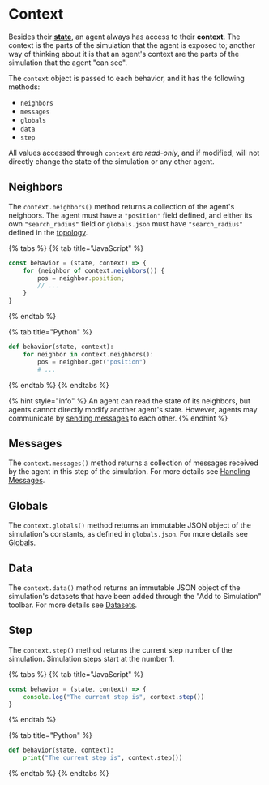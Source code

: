 # Context

Besides their [**state**](state.md), an agent always has access to their **context**. The context is the parts of the simulation that the agent is exposed to; another way of thinking about it is that an agent's context are the parts of the simulation that the agent "can see".

The `context` object is passed to each behavior, and it has the following methods:

* `neighbors`
* `messages`
* `globals`
* `data`
* `step`

All values accessed through `context` are _read-only_, and if modified, will not directly change the state of the simulation or any other agent.

## Neighbors

The `context.neighbors()` method returns a collection of the agent's neighbors. The agent must have a `"position"` field defined, and either its own `"search_radius"` field or `globals.json` must have `"search_radius"` defined in the [topology](../configuration/topology/README.md).

{% tabs %}
{% tab title="JavaScript" %}
```javascript
const behavior = (state, context) => {
    for (neighbor of context.neighbors()) {
        pos = neighbor.position;
        // ...
    }
}
```
{% endtab %}

{% tab title="Python" %}
```python
def behavior(state, context):
    for neighbor in context.neighbors():
        pos = neighbor.get("position")
        # ...
```
{% endtab %}
{% endtabs %}

{% hint style="info" %}
An agent can read the state of its neighbors, but agents cannot directly modify another 
agent's state. However, agents may communicate by 
[sending messages](../agent-messages/sending-messages.md) to each other.
{% endhint %}

## Messages

The `context.messages()` method returns a collection of messages received by the agent in this step of the simulation. For more details see [Handling Messages](../agent-messages/handling-messages.md).

## Globals

The `context.globals()` method returns an immutable JSON object of the simulation's constants, as defined in `globals.json`. For more details see [Globals](../configuration/README.md).


## Data

The `context.data()` method returns an immutable JSON object of the simulation's datasets
that have been added through the "Add to Simulation" toolbar. For more details see [Datasets](../datasets/README.md).
 
 ## Step

The `context.step()` method returns the current step number of the simulation. Simulation steps start at the number 1.

{% tabs %}
{% tab title="JavaScript" %}
```javascript
const behavior = (state, context) => {
    console.log("The current step is", context.step())
}
```
{% endtab %}

{% tab title="Python" %}
```python
def behavior(state, context):
    print("The current step is", context.step())
```
{% endtab %}
{% endtabs %}

